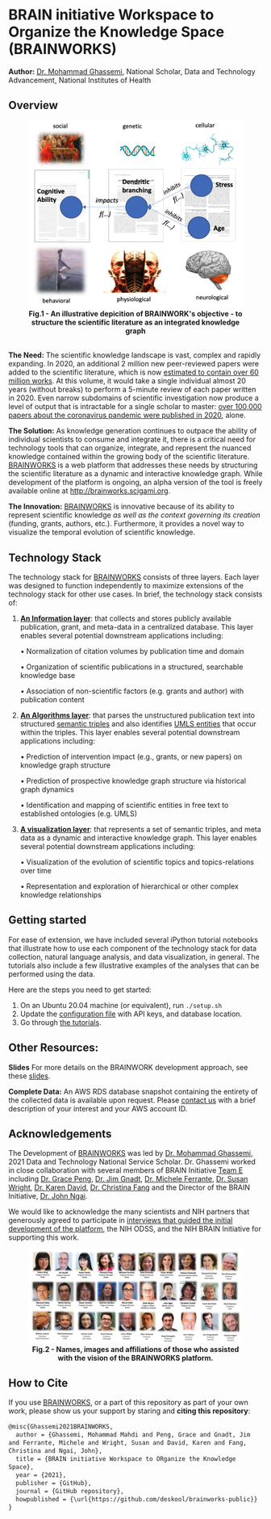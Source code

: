 # BRAIN initiative Workspace to Organize the Knowledge Space (BRAINWORKS) 

**Author:** [Dr. Mohammad Ghassemi](https://ghassemi.xyz), National Scholar, Data and Technology Advancement, National Institutes of Health



## Overview



<figure align = "center"><img src="documentation/images/knowledge-integration.png" alt="knowledge-integration" style="zoom:50%;" /><figcaption align = "center"><b>Fig.1 - An illustrative depicition of BRAINWORK's objective - to structure the scientific literature as an integrated knowledge graph</b></figcaption></figure>

<br>**The Need:** The scientific knowledge landscape is vast, complex and rapidly expanding. In 2020, an additional 2 million new peer-reviewed papers were added to the scientific literature, which is now [estimated to contain over 60 million works](https://duncan.hull.name/2010/07/15/fifty-million/). At this volume, it would take a single individual almost 20 years (without breaks) to perform a 5-minute review of each paper written in 2020. Even narrow subdomains of scientific investigation now produce a level of output that is intractable for a single scholar to master: [over 100,000 papers about the coronavirus pandemic were published in 2020](https://www.nature.com/articles/d41586-020-03564-y), alone. 

**The Solution:** As knowledge generation continues to outpace the ability of individual scientists to consume and integrate it, there is a critical need for technology tools that can organize, integrate, and represent the nuanced knowledge contained within the growing body of the scientific literature. [BRAINWORKS](http://brainworks.scigami.org) is a web platform that addresses these needs by structuring the scientific literature as a dynamic and interactive knowledge graph. While development of the platform is ongoing, an alpha version of the tool is freely available online at http://brainworks.scigami.org. 

**The Innovation:** [BRAINWORKS](http://brainworks.scigami.org) is innovative because of its ability to represent scientific knowledge *as well as the context governing its creation* (funding, grants, authors, etc.). Furthermore, it provides a novel way to visualize the temporal evolution of scientific knowledge. 



## Technology Stack

The technology stack for [BRAINWORKS](http://brainworks.scigami.org) consists of three layers. Each layer was designed to function independently to maximize extensions of the technology stack for other use cases.  In brief, the technology stack consists of: 

1. **[An Information layer](documentation/Information-layer.md)**: that collects and stores publicly available publication, grant, and meta-data in a centralized database. This layer enables several potential downstream applications including:

   •   Normalization of citation volumes by publication time and domain

   •  Organization of scientific publications in a structured, searchable knowledge base

   •  Association of non-scientific factors (e.g. grants and author) with publication content

   

2. **[An Algorithms layer](documentation/algorithms-layer.md)**:  that parses the unstructured publication text into structured [semantic triples](https://en.wikipedia.org/wiki/Semantic_triple) and also identifies [UMLS entities](https://www.nlm.nih.gov/research/umls/index.html) that occur within the triples. This layer enables several potential downstream applications including:

   •    Prediction of intervention impact (e.g., grants, or new papers) on knowledge graph structure

   •    Prediction of prospective knowledge graph structure via historical graph dynamics

   •    Identification and mapping of scientific entities in free text to established ontologies (e.g. UMLS)  

   

3. **[A visualization layer](documentation/visualization-layer.md)**:  that represents a set of semantic triples, and meta data as a dynamic and interactive knowledge graph. This layer enables several potential downstream applications including:

   •    Visualization of the evolution of scientific topics and topics-relations over time

   •    Representation and exploration of hierarchical or other complex knowledge relationships 



## Getting started

For ease of extension, we have included several iPython tutorial notebooks that illustrate how to use each component of the technology stack for data collection, natural language analysis, and data visualization, in general. The tutorials also include a few illustrative examples of the analyses that can be performed using the data. 

Here are the steps you need to get started:

1. On an Ubuntu 20.04 machine (or equivalent), run `./setup.sh` 
2. Update the [configuration file](configuration/) with API keys, and database location.
3. Go through [the tutorials](tutorials/). 





## Other Resources:

**Slides** For more details on the BRAINWORK development approach,  see these [slides](documentation/Slides.pdf).

**Complete Data:** An AWS RDS database snapshot containing the entirety of the collected data is available upon request. Please [contact us](mailto:ghassemi@alum.mit.edu) with a brief description of your interest and your AWS account ID. 



## Acknowledgements

The Development of [BRAINWORKS](http://brainworks.scigami.org) was led by [Dr. Mohammad Ghassemi](mailto:ghassem3@msu.edu), 2021 Data and Technology National Service Scholar. Dr. Ghassemi worked in close collaboration with several members of BRAIN Initiative [Team E](https://braininitiative.nih.gov/about/contact-us) including [Dr. Grace Peng](mailto:penggr@mail.nih.gov), [Dr. Jim Gnadt](gnadtjw@ninds.nih.gov), [Dr. Michele Ferrante](mailto:michele.ferrante@nih.gov), [Dr. Susan Wright](mailto:susan.wright@nih.gov), [Dr. Karen David](mailto:karen.david@nih.gov), [Dr. Christina Fang](mailto:christina.fang@nih.gov) and the Director of the BRAIN Initiative, [Dr. John Ngai](mailto:john.ngai@nih.gov). 

We would like to acknowledge the many scientists and NIH partners that generously agreed to participate in [interviews that guided the initial development of the platform](documentation/Neuroscience-PI-Interview-Notes.pdf), the NIH ODSS, and the NIH BRAIN Initiative for supporting this work.

<figure align = "center"><img src="documentation/images/brainworks-acknowledgements.png" alt="knowledge-integration" style="zoom:100%;" /><figcaption align = "center"><b>Fig.2 - Names, images and affiliations of those who assisted with the vision of the BRAINWORKS platform.</b></figcaption></figure>


## How to Cite

If you use  [BRAINWORKS](http://brainworks.scigami.org), or a part of this repository as part of your own work, please show us your support by staring and **citing this repository**:

```
@misc{Ghassemi2021BRAINWORKS,
  author = {Ghassemi, Mohammad Mahdi and Peng, Grace and Gnadt, Jim and Ferrante, Michele and Wright, Susan and David, Karen and Fang, Christina and Ngai, John},
  title = {BRAIN initiative Workspace to ORganize the Knowledge Space},
  year = {2021},
  publisher = {GitHub},
  journal = {GitHub repository},
  howpublished = {\url{https://github.com/deskool/brainworks-public}}
}
```
